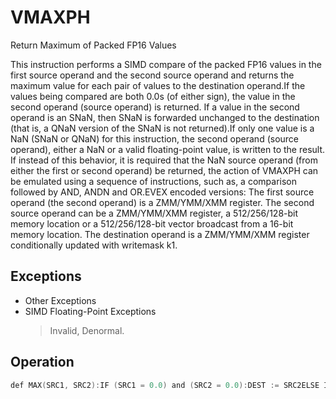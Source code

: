 # VMAXPH

Return Maximum of Packed FP16 Values

This instruction performs a SIMD compare of the packed FP16 values in the first source operand and the second source operand and returns the maximum value for each pair of values to the destination operand.If the values being compared are both 0.0s (of either sign), the value in the second operand (source operand) is returned.
If a value in the second operand is an SNaN, then SNaN is forwarded unchanged to the destination (that is, a QNaN version of the SNaN is not returned).If only one value is a NaN (SNaN or QNaN) for this instruction, the second operand (source operand), either a NaN or a valid floating-point value, is written to the result.
If instead of this behavior, it is required that the NaN source operand (from either the first or second operand) be returned, the action of VMAXPH can be emulated using a sequence of instructions, such as, a comparison followed by AND, ANDN and OR.EVEX encoded versions: The first source operand (the second operand) is a ZMM/YMM/XMM register.
The second source operand can be a ZMM/YMM/XMM register, a 512/256/128-bit memory location or a 512/256/128-bit vector broadcast from a 16-bit memory location.
The destination operand is a ZMM/YMM/XMM register conditionally updated with writemask k1.

## Exceptions

- Other Exceptions
- SIMD Floating-Point Exceptions
  > Invalid, Denormal.

## Operation

```C
def MAX(SRC1, SRC2):IF (SRC1 = 0.0) and (SRC2 = 0.0):DEST := SRC2ELSE IF (SRC1 = NaN):DEST := SRC2ELSE IF (SRC2 = NaN):DEST := SRC2ELSE IF (SRC1 > SRC2):DEST := SRC1VMAXPH dest, src1, src2VL = 128, 256 or 512KL := VL/16FOR j := 0 TO KL-1:IF k1[j] OR *no writemask*:IF EVEX.b = 1:tsrc2 := SRC2.fp16[0]ELSE:tsrc2 := SRC2.fp16[j]DEST.fp16[j] := MAX(SRC1.fp16[j], tsrc2)ELSE IF *zeroing*:DEST.fp16[j] := 0// else dest.fp16[j] remains unchangedDEST[MAXVL-1:VL] := 0Intel C/C++ Compiler Intrinsic EquivalentVMAXPH __m128h _mm_mask_max_ph (__m128h src, __mmask8 k, __m128h a, __m128h b);VMAXPH __m128h _mm_maskz_max_ph (__mmask8 k, __m128h a, __m128h b);VMAXPH __m128h _mm_max_ph (__m128h a, __m128h b);VMAXPH __m256h _mm256_mask_max_ph (__m256h src, __mmask16 k, __m256h a, __m256h b);VMAXPH __m256h _mm256_maskz_max_ph (__mmask16 k, __m256h a, __m256h b);VMAXPH __m256h _mm256_max_ph (__m256h a, __m256h b);VMAXPH __m512h _mm512_mask_max_ph (__m512h src, __mmask32 k, __m512h a, __m512h b);VMAXPH __m512h _mm512_maskz_max_ph (__mmask32 k, __m512h a, __m512h b);VMAXPH __m512h _mm512_max_ph (__m512h a, __m512h b);VMAXPH __m512h _mm512_mask_max_round_ph (__m512h src, __mmask32 k, __m512h a, __m512h b, int sae);VMAXPH __m512h _mm512_maskz_max_round_ph (__mmask32 k, __m512h a, __m512h b, int sae);VMAXPH __m512h _mm512_max_round_ph (__m512h a, __m512h b, int sae);
```

